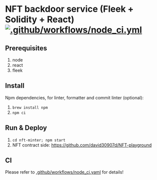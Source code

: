 # NFT backdoor service (Fleek + Solidity + React) [![.github/workflows/node_ci.yml](https://github.com/david30907d/nft-wallet-playground/actions/workflows/node_ci.yml/badge.svg)](https://github.com/david30907d/nft-wallet-playground/actions/workflows/node_ci.yml)

## Prerequisites

1. node
2. react
3. fleek

## Install

Npm dependencies, for linter, formatter and commit linter (optional):

1. `brew install npm`
2. `npm ci`

## Run & Deploy

1. `cd nft-minter; npm start`
2. NFT contract side: https://github.com/david30907d/NFT-playground

## CI

Please refer to [.github/workflows/node_ci.yaml](.github/workflows/node_ci.yaml) for details!
